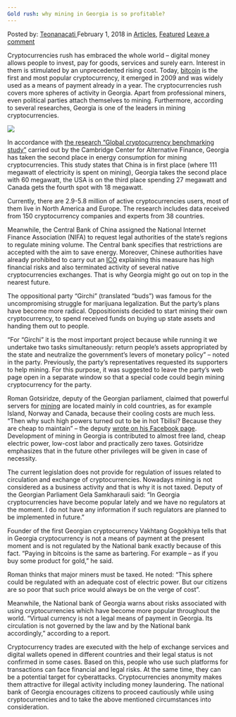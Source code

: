 ```yaml
---
Gold rush: why mining in Georgia is so profitable?
---
```

<article class="post-listing post-24629 post type-post status-publish format-standard has-post-thumbnail hentry category-articles category-deepdot-news tag-georgia tag-gold tag-mining tag-profitable tag-rush">
<div class="post-inner">
<p class="post-meta">
<span>Posted by: <a href="https://www.deepdotweb.com/author/teonanacati/" title="">Teonanacati </a></span>
<span>February 1, 2018</span>
<span>in <a href="https://www.deepdotweb.com/category/articles/" rel="category tag">Articles</a>, <a href="https://www.deepdotweb.com/category/deepdot-news/" rel="category tag">Featured</a></span>
<span><a href="https://www.deepdotweb.com/2018/02/01/gold-rush-mining-georgia-profitable/#respond">Leave a comment</a></span>
</p>
<div class="clear"></div>
<div class="entry">
<p><a id="post-24629-_gjdgxs"></a> Cryptocurrencies rush has embraced the whole world &#8211; digital money allows people to invest, pay for goods, services and surely earn. Interest in them is stimulated by an unprecedented rising cost. Today, <a href="https://www.deepdotweb.com/2018/01/14/bitcoin-news-roundup-14-1-18/">bitcoin</a> is the first and most popular cryptocurrency, it emerged in 2009 and was widely used as a means of payment already in a year. The cryptocurrencies rush covers more spheres of activity in Georgia. Apart from professional miners, even political parties attach themselves to mining. Furthermore, according to several researches, Georgia is one of the leaders in mining cryptocurrencies.</p>
<p><img class="wp-image-24632" src="https://www.deepdotweb.com/wp-content/uploads/2018/01/word-image-53.jpeg" srcset="https://www.deepdotweb.com/wp-content/uploads/2018/01/word-image-53.jpeg 960w, https://www.deepdotweb.com/wp-content/uploads/2018/01/word-image-53-300x169.jpeg 300w" sizes="(max-width: 960px) 100vw, 960px" /></p>
<p>In accordance with <a href="https://www.jbs.cam.ac.uk/fileadmin/user_upload/research/centres/alternative-finance/downloads/2017-04-20-global-cryptocurrency-benchmarking-study.pdf">the research &#8220;Global cryptocurrency benchmarking study&#8221;</a> carried out by the Cambridge Center for Alternative Finance, Georgia has taken the second place in energy consumption for mining cryptocurrencies. This study states that China is in first place (where 111 megawatt of electricity is spent on mining), Georgia takes the second place with 60 megawatt, the USA is on the third place spending 27 megawatt and Canada gets the fourth spot with 18 megawatt.</p>
<p>Currently, there are 2.9-5.8 million of active cryptocurrencies users, most of them live in North America and Europe. The research includes data received from 150 cryptocurrency companies and experts from 38 countries.</p>
<p>Meanwhile, the Central Bank of China assigned the National Internet Finance Association (NIFA) to request legal authorities of the state&#8217;s regions to regulate mining volume. The Central bank specifies that restrictions are accepted with the aim to save energy. Moreover, Chinese authorities have already prohibited to carry out an <a href="https://www.deepdotweb.com/2017/04/10/ico-initial-coin-offering/">ICO</a> explaining this measure has high financial risks and also terminated activity of several native cryptocurrencies exchanges. That is why Georgia might go out on top in the nearest future.</p>
<p>The oppositional party &#8220;Girchi&#8221; (translated &#8220;buds&#8221;) was famous for the uncompromising struggle for marijuana legalization. But the party&#8217;s plans have become more radical. Oppositionists decided to start mining their own cryptocurrency, to spend received funds on buying up state assets and handing them out to people.</p>
<p>&#8220;For &#8220;Girchi&#8221; it is the most important project because while running it we undertake two tasks simultaneously: return people’s assets appropriated by the state and neutralize the government’s levers of monetary policy&#8221; &#8211; noted in the party. Previously, the party&#8217;s representatives requested its supporters to help mining. For this purpose, it was suggested to leave the party&#8217;s web page open in a separate window so that a special code could begin mining cryptocurrency for the party.</p>
<p>Roman Gotsiridze, deputy of the Georgian parliament, claimed that powerful servers for <a href="https://www.deepdotweb.com/2017/12/15/bitcoin-mining-still-profitable/">mining</a> are located mainly in cold countries, as for example Island, Norway and Canada, because their cooling costs are much less. &#8220;Then why such high powers turned out to be in hot Tbilisi? Because they are cheap to maintain&#8221; &#8211; the deputy <a href="https://www.facebook.com/photo.php?fbid=2099369883642543&amp;set=a.1428112560768282.1073741852.100007086550882&amp;type=3&amp;theater">wrote on his Facebook page</a>. Development of mining in Georgia is contributed to almost free land, cheap electric power, low-cost labor and practically zero taxes. Gotsiridze emphasizes that in the future other privileges will be given in case of necessity.</p>
<p>The current legislation does not provide for regulation of issues related to circulation and exchange of cryptocurrencies. Nowadays mining is not considered as a business activity and that is why it is not taxed. Deputy of the Georgian Parliament Gela Samkharauli said: &#8220;In Georgia cryptocurrencies have become popular lately and we have no regulators at the moment. I do not have any information if such regulators are planned to be implemented in future.&#8221;</p>
<p>Founder of the first Georgian cryptocurrency Vakhtang Gogokhiya tells that in Georgia cryptocurrency is not a means of payment at the present moment and is not regulated by the National bank exactly because of this fact. &#8220;Paying in bitcoins is the same as bartering. For example &#8211; as if you buy some product for gold,&#8221; he said.</p>
<p>Roman thinks that major miners must be taxed. He noted: &#8220;This sphere could be regulated with an adequate cost of electric power. But our citizens are so poor that such price would always be on the verge of cost&#8221;.</p>
<p>Meanwhile, the National bank of Georgia warns about risks associated with using cryptocurrencies which have become more popular throughout the world. &#8220;Virtual currency is not a legal means of payment in Georgia. Its circulation is not governed by the law and by the National bank accordingly,&#8221; according to a report.</p>
<p>Cryptocurrency trades are executed with the help of exchange services and digital wallets opened in different countries and their legal status is not confirmed in some cases. Based on this, people who use such platforms for transactions can face financial and legal risks. At the same time, they can be a potential target for cyberattacks. Cryptocurrencies anonymity makes them attractive for illegal activity including money laundering. The national bank of Georgia encourages citizens to proceed cautiously while using cryptocurrencies and to take the above mentioned circumstances into consideration.</p>
</div>
<span style="display:none"><a href="https://www.deepdotweb.com/tag/georgia/" rel="tag">georgia</a> <a href="https://www.deepdotweb.com/tag/gold/" rel="tag">gold</a> <a href="https://www.deepdotweb.com/tag/mining/" rel="tag">mining</a> <a href="https://www.deepdotweb.com/tag/profitable/" rel="tag">profitable</a> <a href="https://www.deepdotweb.com/tag/rush/" rel="tag">rush</a></span> <span style="display:none" class="updated">2018-02-01</span>
<div style="display:none" class="vcard author" itemprop="author" itemscope itemtype="http://schema.org/Person"><strong class="fn" itemprop="name"><a href="https://www.deepdotweb.com/author/teonanacati/" title="Posts by Teonanacati" rel="author">Teonanacati</a></strong></div>
</div>
</article>

